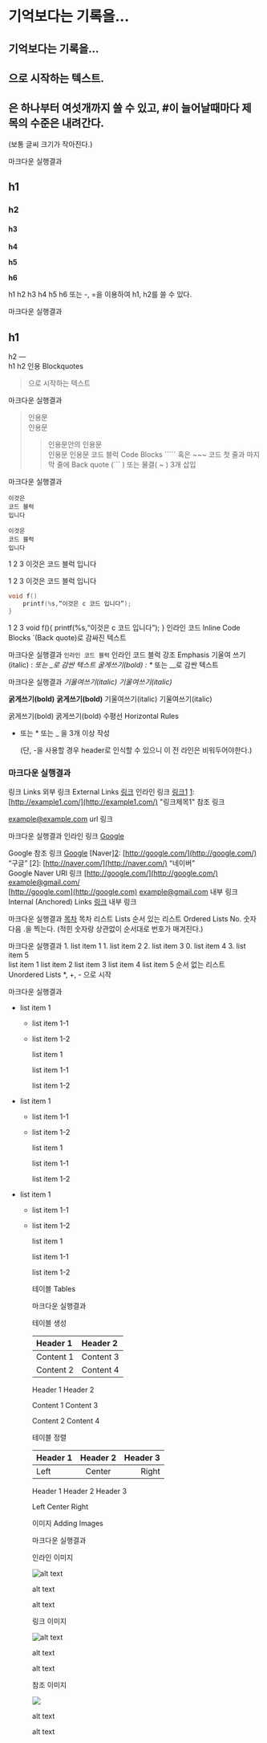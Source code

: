 # 기억보다는 기록을...

## 기억보다는 기록을...

## 으로 시작하는 텍스트.

## 은 하나부터 여섯개까지 쓸 수 있고, \#이 늘어날때마다 제목의 수준은 내려간다.

\(보통 글씨 크기가 작아진다.\)

마크다운 실행결과

## h1

### h2

#### h3

**h4**

**h5**

**h6**

h1 h2 h3 h4 h5 h6 또는 -, =을 이용하여 h1, h2를 쓸 수 있다.

마크다운 실행결과

## h1

h2 —  
h1 h2 인용 Blockquotes

> 으로 시작하는 텍스트

마크다운 실행결과

> 인용문  
> 인용문
>
> > 인용문안의 인용문  
> > 인용문 인용문 코드 블럭 Code Blocks ````` 혹은 ~~~ 코드 첫 줄과 마지막 줄에 Back quote (``` \) 또는 물결\( ~ \) 3개 삽입

마크다운 실행결과

```text
이것은
코드 블럭
입니다
```

```text
이것은 
코드 블럭
입니다
```

1 2 3 이것은 코드 블럭 입니다

1 2 3 이것은 코드 블럭 입니다

```c
void f()
    printf(%s,“이것은 c 코드 입니다”);
}
```

1 2 3 void f\(\){ printf\(%s,“이것은 c 코드 입니다”\); } 인라인 코드 Inline Code Blocks \`\(Back quote\)로 감싸진 텍스트

마크다운 실행결과 `인라인 코드 블럭` 인라인 코드 블럭 강조 Emphasis 기울여 쓰기\(italic\) :  _또는 \_로 감싼 텍스트 굴게쓰기\(bold\) : \*_ 또는 \_\_로 감싼 텍스트

마크다운 실행결과 _기울여쓰기\(italic\)_ _기울여쓰기\(italic\)_

**굵게쓰기\(bold\)** **굵게쓰기\(bold\)** 기울여쓰기\(italic\) 기울여쓰기\(italic\)

굵게쓰기\(bold\) 굵게쓰기\(bold\) 수평선 Horizontal Rules

* 또는 \* 또는 \_ 을 3개 이상 작성

  \(단, -을 사용할 경우 header로 인식할 수 있으니 이 전 라인은 비워두어야한다.\)

### 마크다운    실행결과

링크 Links 외부 링크 External Links [링크](http://example.com) 인라인 링크 [링크1](https://github.com/ohjick/notes/tree/1b6c421f324e074507f9b30adac0a91d84303150/test.png) [1](https://github.com/ohjick/notes/tree/1b6c421f324e074507f9b30adac0a91d84303150/test.png): [http://example1.com/](http://example1.com/) "링크제목1" 참조 링크

 [example@example.com](mailto:example@example.com) url 링크

마크다운 실행결과 인라인 링크 [Google](http://www.google.co.kr%20“구글”)

Google 참조 링크 [Google](https://github.com/ohjick/notes/tree/1b6c421f324e074507f9b30adac0a91d84303150/test.png) \[Naver\][2](https://github.com/ohjick/notes/tree/1b6c421f324e074507f9b30adac0a91d84303150/test.png): [http://google.com/](http://google.com/) “구글” \[2\]: [http://naver.com/](http://naver.com/) “네이버”  
Google Naver URl 링크 [http://google.com/](http://google.com/) [example@gmail.com/](mailto:example@gmail.com/)  
[http://google.com](http://google.com) example@gmail.com 내부 링크 Internal \(Anchored\) Links [링크](./#id) 내부 링크

마크다운 실행결과 [목차](./#index) 목차 리스트 Lists 순서 있는 리스트 Ordered Lists No. 숫자 다음 .을 찍는다. \(적힌 숫자랑 상관없이 순서대로 번호가 매겨진다.\)

마크다운 실행결과 1. list item 1 1. list item 2 2. list item 3 0. list item 4 3. list item 5  
list item 1 list item 2 list item 3 list item 4 list item 5 순서 없는 리스트 Unordered Lists \*, +, - 으로 시작

마크다운 실행결과

* list item 1
  * list item 1-1
  * list item 1-2

    list item 1

    list item 1-1

    list item 1-2
* list item 1
  * list item 1-1
  * list item 1-2

    list item 1

    list item 1-1

    list item 1-2
* list item 1
  * list item 1-1
  * list item 1-2

    list item 1

    list item 1-1

    list item 1-2

    테이블 Tables

    마크다운    실행결과

    테이블 생성

    | Header 1 | Header 2 |
    | :--- | :--- |
    | Content 1 | Content 3 |
    | Content 2 | Content 4 |

    Header 1    Header 2

    Content 1    Content 3

    Content 2    Content 4

    테이블 정렬

    | Header 1 | Header 2 | Header 3 |
    | :--- | :---: | ---: |
    | Left | Center | Right |

    Header 1    Header 2    Header 3

    Left    Center    Right

    이미지 Adding Images

    마크다운    실행결과

    인라인 이미지

    ![alt text](https://github.com/ohjick/notes/tree/1b6c421f324e074507f9b30adac0a91d84303150/test.png)

    alt text

    alt text

    링크 이미지

    ![alt text](https://github.com/ohjick/notes/tree/1b6c421f324e074507f9b30adac0a91d84303150/image_URL)

    alt text

    alt text

    참조 이미지

    ![](https://github.com/ohjick/notes/tree/1b6c421f324e074507f9b30adac0a91d84303150/test.png)

    alt text

    alt text

